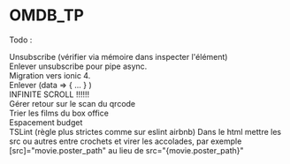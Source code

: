 # OMDB_TP
Todo :

Unsubscribe (vérifier via mémoire dans inspecter l'élément)
<br />
Enlever unsubscribe pour pipe async.
<br />
Migration vers ionic 4.
<br />
Enlever (data => { ... } ) 
<br />
INFINITE SCROLL !!!!!!
<br />
Gérer retour sur le scan du qrcode
<br />
Trier les films du box office
<br />
Espacement budget
<br />
TSLint (règle plus strictes comme sur eslint airbnb) Dans le html mettre les src ou autres entre crochets et virer les accolades, par exemple [src]="movie.poster_path" au lieu de src="{movie.poster_path}"
